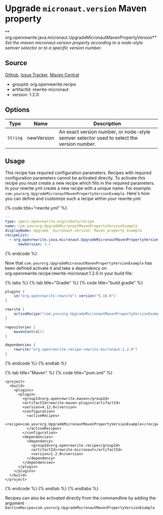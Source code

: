 # Upgrade `micronaut.version` Maven property

** org.openrewrite.java.micronaut.UpgradeMicronautMavenPropertyVersion**
_Set the maven micronaut.version property according to a node-style semver selector or to a specific version number._

## Source

[Github](https://github.com/openrewrite/rewrite-micronaut), [Issue Tracker](https://github.com/openrewrite/rewrite-micronaut/issues), [Maven Central](https://search.maven.org/artifact/org.openrewrite.recipe/rewrite-micronaut/1.2.0/jar)

* groupId: org.openrewrite.recipe
* artifactId: rewrite-micronaut
* version: 1.2.0

## Options

| Type | Name | Description |
| -- | -- | -- |
| `String` | newVersion | An exact version number, or node-style semver selector used to select the version number. |


## Usage

This recipe has required configuration parameters. Recipes with required configuration parameters cannot be activated directly. To activate this recipe you must create a new recipe which fills in the required parameters. In your rewrite.yml create a new recipe with a unique name. For example: `com.yourorg.UpgradeMicronautMavenPropertyVersionExample`.
Here's how you can define and customize such a recipe within your rewrite.yml:

{% code title="rewrite.yml" %}
```yaml
---
type: specs.openrewrite.org/v1beta/recipe
name: com.yourorg.UpgradeMicronautMavenPropertyVersionExample
displayName: Upgrade `micronaut.version` Maven property example
recipeList:
  - org.openrewrite.java.micronaut.UpgradeMicronautMavenPropertyVersion:
      newVersion: 3.x
```
{% endcode %}

Now that `com.yourorg.UpgradeMicronautMavenPropertyVersionExample` has been defined activate it and take a dependency on org.openrewrite.recipe:rewrite-micronaut:1.2.0 in your build file:

{% tabs %}
{% tab title="Gradle" %}
{% code title="build.gradle" %}
```groovy
plugins {
    id("org.openrewrite.rewrite") version("5.10.0")
}

rewrite {
    activeRecipe("com.yourorg.UpgradeMicronautMavenPropertyVersionExample")
}

repositories {
    mavenCentral()
}

dependencies {
    rewrite("org.openrewrite.recipe:rewrite-micronaut:1.2.0")
}
```
{% endcode %}
{% endtab %}

{% tab title="Maven" %}
{% code title="pom.xml" %}
```markup
<project>
  <build>
    <plugins>
      <plugin>
        <groupId>org.openrewrite.maven</groupId>
        <artifactId>rewrite-maven-plugin</artifactId>
        <version>4.12.0</version>
        <configuration>
          <activeRecipes>
            <recipe>com.yourorg.UpgradeMicronautMavenPropertyVersionExample</recipe>
          </activeRecipes>
        </configuration>
        <dependencies>
          <dependency>
            <groupId>org.openrewrite.recipe</groupId>
            <artifactId>rewrite-micronaut</artifactId>
            <version>1.2.0</version>
          </dependency>
        </dependencies>
      </plugin>
    </plugins>
  </build>
</project>
```
{% endcode %}
{% endtab %}
{% endtabs %}

Recipes can also be activated directly from the commandline by adding the argument `-DactiveRecipe=com.yourorg.UpgradeMicronautMavenPropertyVersionExample`
